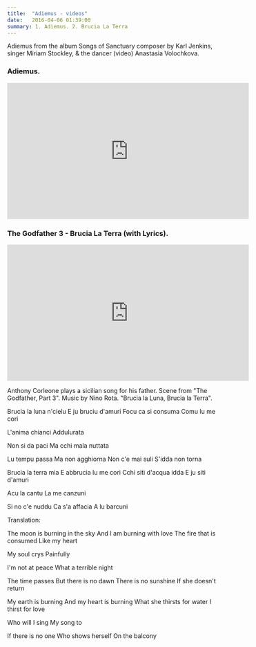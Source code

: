 ```yaml
---
title:  "Adiemus - videos"
date:   2016-04-06 01:39:00
summary: 1. Adiemus. 2. Brucia La Terra
---
```


Adiemus from the album Songs of Sanctuary composer by Karl Jenkins, singer Miriam Stockley, & the dancer (video) Anastasia Volochkova.

### Adiemus.

<iframe width="560" height="315" src="https://www.youtube.com/embed/N1j9AdBRHM4" frameborder="0" allowfullscreen></iframe>

### The Godfather 3 - Brucia La Terra (with Lyrics).

<iframe width="560" height="315" src="https://www.youtube.com/embed/mwMOvx8kvSc" frameborder="0" allowfullscreen></iframe>

Anthony Corleone plays a sicilian song for his father. Scene from "The Godfather, Part 3". Music by Nino Rota. "Brucia la Luna, Brucia la Terra".

Brucia la luna n'cielu
E ju bruciu d'amuri
Focu ca si consuma
Comu lu me cori

L'anima chianci
Addulurata

Non si da paci
Ma cchi mala nuttata

Lu tempu passa
Ma non agghiorna
Non c'e mai suli
S'idda non torna 

Brucia la terra mia
E abbrucia lu me cori
Cchi siti d'acqua idda
E ju siti d'amuri

Acu la cantu
La me canzuni

Si no c'e nuddu
Ca s'a affacia
A lu barcuni 


Translation:

The moon is burning in the sky
And I am burning with love
The fire that is consumed
Like my heart

My soul crys
Painfully

I'm not at peace
What a terrible night

The time passes
But there is no dawn
There is no sunshine
If she doesn't return

My earth is burning
And my heart is burning
What she thirsts for water
I thirst for love

Who will I sing
My song to

If there is no one
Who shows herself
On the balcony